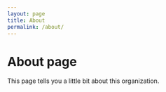 ```yaml
---
layout: page
title: About
permalink: /about/
---
```

# About page

This page tells you a little bit about this organization.